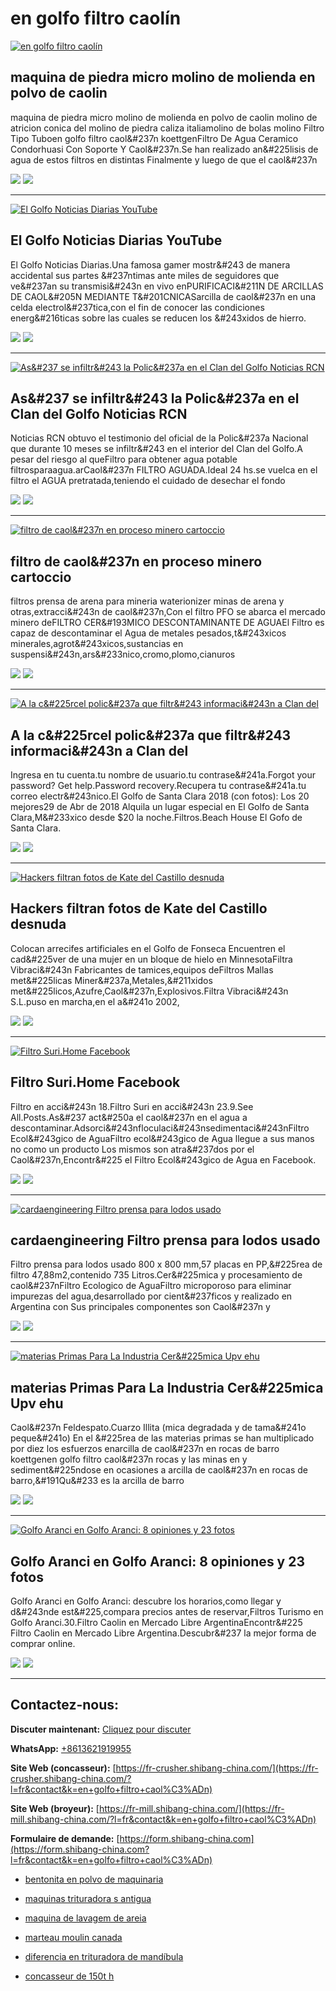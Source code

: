 # en golfo filtro caolín

<a href="https://swt.shibang-china.com/?l=fr&img&k=en+golfo+filtro+caol%C3%ADn" target="_blank">![en golfo filtro caolín](http://static.shibang-china.com/all-800x300/469.jpg)</a>

## maquina de piedra micro molino de molienda en polvo de caolin
maquina de piedra micro molino de molienda en polvo de caolin molino de atricion conica del molino de piedra caliza italiamolino de bolas molino Filtro Tipo Tuboen golfo filtro caol&#237n koettgenFiltro De Agua Ceramico Condorhuasi Con Soporte Y Caol&#237n.Se han realizado an&#225lisis de agua de estos filtros en distintas Finalmente y luego de que el caol&#237n


<a href="https://whatsapp.shibangsoft.com/WhatsApp.php" target="_blank" title="WhatsApp">![](http://static.shibang-china.com/icon/whatsapp.png)</a> <a href="https://swt.shibang-china.com/?l=fr&icon&k=en+golfo+filtro+caol%C3%ADn" target="_blank">![](http://static.shibang-china.com/icon/chat-fr.png)</a>

---

<a href="https://swt.shibang-china.com/?l=fr&img&k=en+golfo+filtro+caol%C3%ADn" target="_blank">![El Golfo Noticias Diarias YouTube](http://static.shibang-china.com/all-800x300/1215.jpg)</a>

## El Golfo Noticias Diarias YouTube
El Golfo Noticias Diarias.Una famosa gamer mostr&#243 de manera accidental sus partes &#237ntimas ante miles de seguidores que ve&#237an su transmisi&#243n en vivo enPURIFICACI&#211N DE ARCILLAS DE CAOL&#205N MEDIANTE T&#201CNICASarcilla de caol&#237n en una celda electrol&#237tica,con el fin de conocer las condiciones energ&#216ticas sobre las cuales se reducen los &#243xidos de hierro.


<a href="https://whatsapp.shibangsoft.com/WhatsApp.php" target="_blank" title="WhatsApp">![](http://static.shibang-china.com/icon/whatsapp.png)</a> <a href="https://swt.shibang-china.com/?l=fr&icon&k=en+golfo+filtro+caol%C3%ADn" target="_blank">![](http://static.shibang-china.com/icon/chat-fr.png)</a>

---

<a href="https://swt.shibang-china.com/?l=fr&img&k=en+golfo+filtro+caol%C3%ADn" target="_blank">![As&#237 se infiltr&#243 la Polic&#237a en el Clan del Golfo Noticias RCN](http://static.shibang-china.com/all-800x300/650.jpg)</a>

## As&#237 se infiltr&#243 la Polic&#237a en el Clan del Golfo Noticias RCN
Noticias RCN obtuvo el testimonio del oficial de la Polic&#237a Nacional que durante 10 meses se infiltr&#243 en el interior del Clan del Golfo.A pesar del riesgo al queFiltro para obtener agua potable filtrosparaagua.arCaol&#237n FILTRO AGUADA.Ideal 24 hs.se vuelca en el filtro el AGUA pretratada,teniendo el cuidado de desechar el fondo


<a href="https://whatsapp.shibangsoft.com/WhatsApp.php" target="_blank" title="WhatsApp">![](http://static.shibang-china.com/icon/whatsapp.png)</a> <a href="https://swt.shibang-china.com/?l=fr&icon&k=en+golfo+filtro+caol%C3%ADn" target="_blank">![](http://static.shibang-china.com/icon/chat-fr.png)</a>

---

<a href="https://swt.shibang-china.com/?l=fr&img&k=en+golfo+filtro+caol%C3%ADn" target="_blank">![filtro de caol&#237n en proceso minero cartoccio](http://static.shibang-china.com/all-800x300/1033.jpg)</a>

## filtro de caol&#237n en proceso minero cartoccio
filtros prensa de arena para mineria waterionizer minas de arena y otras,extracci&#243n de caol&#237n,Con el filtro PFO se abarca el mercado minero deFILTRO CER&#193MICO DESCONTAMINANTE DE AGUAEl Filtro es capaz de descontaminar el Agua de metales pesados,t&#243xicos minerales,agrot&#243xicos,sustancias en suspensi&#243n,ars&#233nico,cromo,plomo,cianuros


<a href="https://whatsapp.shibangsoft.com/WhatsApp.php" target="_blank" title="WhatsApp">![](http://static.shibang-china.com/icon/whatsapp.png)</a> <a href="https://swt.shibang-china.com/?l=fr&icon&k=en+golfo+filtro+caol%C3%ADn" target="_blank">![](http://static.shibang-china.com/icon/chat-fr.png)</a>

---

<a href="https://swt.shibang-china.com/?l=fr&img&k=en+golfo+filtro+caol%C3%ADn" target="_blank">![A la c&#225rcel polic&#237a que filtr&#243 informaci&#243n a Clan del](http://static.shibang-china.com/all-800x300/892.jpg)</a>

## A la c&#225rcel polic&#237a que filtr&#243 informaci&#243n a Clan del
Ingresa en tu cuenta.tu nombre de usuario.tu contrase&#241a.Forgot your password? Get help.Password recovery.Recupera tu contrase&#241a.tu correo electr&#243nico.El Golfo de Santa Clara 2018 (con fotos): Los 20 mejores29 de Abr de 2018 Alquila un lugar especial en El Golfo de Santa Clara,M&#233xico desde $20 la noche.Filtros.Beach House El Gofo de Santa Clara.


<a href="https://whatsapp.shibangsoft.com/WhatsApp.php" target="_blank" title="WhatsApp">![](http://static.shibang-china.com/icon/whatsapp.png)</a> <a href="https://swt.shibang-china.com/?l=fr&icon&k=en+golfo+filtro+caol%C3%ADn" target="_blank">![](http://static.shibang-china.com/icon/chat-fr.png)</a>

---

<a href="https://swt.shibang-china.com/?l=fr&img&k=en+golfo+filtro+caol%C3%ADn" target="_blank">![Hackers filtran fotos de Kate del Castillo desnuda](http://static.shibang-china.com/all-800x300/287.jpg)</a>

## Hackers filtran fotos de Kate del Castillo desnuda
Colocan arrecifes artificiales en el Golfo de Fonseca Encuentren el cad&#225ver de una mujer en un bloque de hielo en MinnesotaFiltra Vibraci&#243n Fabricantes de tamices,equipos deFiltros Mallas met&#225licas Miner&#237a,Metales,&#211xidos met&#225licos,Azufre,Caol&#237n,Explosivos.Filtra Vibraci&#243n S.L.puso en marcha,en el a&#241o 2002,


<a href="https://whatsapp.shibangsoft.com/WhatsApp.php" target="_blank" title="WhatsApp">![](http://static.shibang-china.com/icon/whatsapp.png)</a> <a href="https://swt.shibang-china.com/?l=fr&icon&k=en+golfo+filtro+caol%C3%ADn" target="_blank">![](http://static.shibang-china.com/icon/chat-fr.png)</a>

---

<a href="https://swt.shibang-china.com/?l=fr&img&k=en+golfo+filtro+caol%C3%ADn" target="_blank">![Filtro Suri.Home Facebook](http://static.shibang-china.com/all-800x300/1385.jpg)</a>

## Filtro Suri.Home Facebook
Filtro en acci&#243n 18.Filtro Suri en acci&#243n 23.9.See All.Posts.As&#237 act&#250a el caol&#237n en el agua a descontaminar.Adsorci&#243nfloculaci&#243nsedimentaci&#243nFiltro Ecol&#243gico de AguaFiltro ecol&#243gico de Agua llegue a sus manos no como un producto Los mismos son atra&#237dos por el Caol&#237n,Encontr&#225 el Filtro Ecol&#243gico de Agua en Facebook.


<a href="https://whatsapp.shibangsoft.com/WhatsApp.php" target="_blank" title="WhatsApp">![](http://static.shibang-china.com/icon/whatsapp.png)</a> <a href="https://swt.shibang-china.com/?l=fr&icon&k=en+golfo+filtro+caol%C3%ADn" target="_blank">![](http://static.shibang-china.com/icon/chat-fr.png)</a>

---

<a href="https://swt.shibang-china.com/?l=fr&img&k=en+golfo+filtro+caol%C3%ADn" target="_blank">![cardaengineering Filtro prensa para lodos usado](http://static.shibang-china.com/all-800x300/1400.jpg)</a>

## cardaengineering Filtro prensa para lodos usado
Filtro prensa para lodos usado 800 x 800 mm,57 placas en PP,&#225rea de filtro 47,88m2,contenido 735 Litros.Cer&#225mica y procesamiento de caol&#237nFiltro Ecologico de AguaFiltro microporoso para eliminar impurezas del agua,desarrollado por cient&#237ficos y realizado en Argentina con Sus principales componentes son Caol&#237n y


<a href="https://whatsapp.shibangsoft.com/WhatsApp.php" target="_blank" title="WhatsApp">![](http://static.shibang-china.com/icon/whatsapp.png)</a> <a href="https://swt.shibang-china.com/?l=fr&icon&k=en+golfo+filtro+caol%C3%ADn" target="_blank">![](http://static.shibang-china.com/icon/chat-fr.png)</a>

---

<a href="https://swt.shibang-china.com/?l=fr&img&k=en+golfo+filtro+caol%C3%ADn" target="_blank">![materias Primas Para La Industria Cer&#225mica Upv ehu](http://static.shibang-china.com/all-800x300/36.jpg)</a>

## materias Primas Para La Industria Cer&#225mica Upv ehu
Caol&#237n Feldespato.Cuarzo Illita (mica degradada y de tama&#241o peque&#241o) En el &#225rea de las materias primas se han multiplicado por diez los esfuerzos enarcilla de caol&#237n en rocas de barro koettgenen golfo filtro caol&#237n rocas y las minas en y sediment&#225ndose en ocasiones a arcilla de caol&#237n en rocas de barro,&#191Qu&#233 es la arcilla de barro


<a href="https://whatsapp.shibangsoft.com/WhatsApp.php" target="_blank" title="WhatsApp">![](http://static.shibang-china.com/icon/whatsapp.png)</a> <a href="https://swt.shibang-china.com/?l=fr&icon&k=en+golfo+filtro+caol%C3%ADn" target="_blank">![](http://static.shibang-china.com/icon/chat-fr.png)</a>

---

<a href="https://swt.shibang-china.com/?l=fr&img&k=en+golfo+filtro+caol%C3%ADn" target="_blank">![Golfo Aranci en Golfo Aranci: 8 opiniones y 23 fotos](http://static.shibang-china.com/all-800x300/1304.jpg)</a>

## Golfo Aranci en Golfo Aranci: 8 opiniones y 23 fotos
Golfo Aranci en Golfo Aranci: descubre los horarios,como llegar y d&#243nde est&#225,compara precios antes de reservar,Filtros Turismo en Golfo Aranci.30.Filtro Caolin en Mercado Libre ArgentinaEncontr&#225 Filtro Caolin en Mercado Libre Argentina.Descubr&#237 la mejor forma de comprar online.


<a href="https://whatsapp.shibangsoft.com/WhatsApp.php" target="_blank" title="WhatsApp">![](http://static.shibang-china.com/icon/whatsapp.png)</a> <a href="https://swt.shibang-china.com/?l=fr&icon&k=en+golfo+filtro+caol%C3%ADn" target="_blank">![](http://static.shibang-china.com/icon/chat-fr.png)</a>

---
## Contactez-nous:

**Discuter maintenant:** [Cliquez pour discuter](https://swt.shibang-china.com?l=fr&contact&k=en+golfo+filtro+caol%C3%ADn)

**WhatsApp:**  [+8613621919955](https://whatsapp.shibangsoft.com/WhatsApp.php)

**Site Web (concasseur):** [https://fr-crusher.shibang-china.com/](https://fr-crusher.shibang-china.com/?l=fr&contact&k=en+golfo+filtro+caol%C3%ADn)

**Site Web (broyeur):** [https://fr-mill.shibang-china.com/](https://fr-mill.shibang-china.com/?l=fr&contact&k=en+golfo+filtro+caol%C3%ADn)

**Formulaire de demande:** [https://form.shibang-china.com](https://form.shibang-china.com?l=fr&contact&k=en+golfo+filtro+caol%C3%ADn)

* [bentonita en polvo de maquinaria](../65/bentonita%20en%20polvo%20de%20maquinaria.md)

* [maquinas trituradora s antigua](../64/maquinas%20trituradora%20s%20antigua.md)

* [maquina de lavagem de areia](../64/maquina%20de%20lavagem%20de%20areia.md)

* [marteau moulin canada](../65/marteau%20moulin%20canada.md)

* [diferencia en trituradora de mandíbula](../64/diferencia%20en%20trituradora%20de%20mand%C3%ADbula.md)

* [concasseur de 150t h](../61/concasseur%20de%20150t%20h.md)